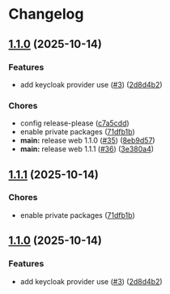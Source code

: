 # Changelog

## [1.1.0](https://github.com/ramadantu/budget-app/compare/web-v1.0.0...web-v1.1.0) (2025-10-14)


### Features

* add keycloak provider use ([#3](https://github.com/ramadantu/budget-app/issues/3)) ([2d8d4b2](https://github.com/ramadantu/budget-app/commit/2d8d4b2b0dcba23e7e4a82479e4e5a8ab1a1e02b))


### Chores

* config release-please ([c7a5cdd](https://github.com/ramadantu/budget-app/commit/c7a5cdd6309f6ec853e18a28daab29e011f9aa90))
* enable private packages ([71dfb1b](https://github.com/ramadantu/budget-app/commit/71dfb1b050e66dc9cd8d79c06f838aebc0fe5286))
* **main:** release web 1.1.0 ([#35](https://github.com/ramadantu/budget-app/issues/35)) ([8eb9d57](https://github.com/ramadantu/budget-app/commit/8eb9d57c85c5e7e9c06afd274ba28a4755f7df13))
* **main:** release web 1.1.1 ([#36](https://github.com/ramadantu/budget-app/issues/36)) ([3e380a4](https://github.com/ramadantu/budget-app/commit/3e380a41af8edf9516bf3b29f92adac71755f063))

## [1.1.1](https://github.com/ramadantu/budget-app/compare/web-v1.1.0...web-v1.1.1) (2025-10-14)


### Chores

* enable private packages ([71dfb1b](https://github.com/ramadantu/budget-app/commit/71dfb1b050e66dc9cd8d79c06f838aebc0fe5286))

## [1.1.0](https://github.com/ramadantu/budget-app/compare/web-v1.0.0...web-v1.1.0) (2025-10-14)


### Features

* add keycloak provider use ([#3](https://github.com/ramadantu/budget-app/issues/3)) ([2d8d4b2](https://github.com/ramadantu/budget-app/commit/2d8d4b2b0dcba23e7e4a82479e4e5a8ab1a1e02b))
